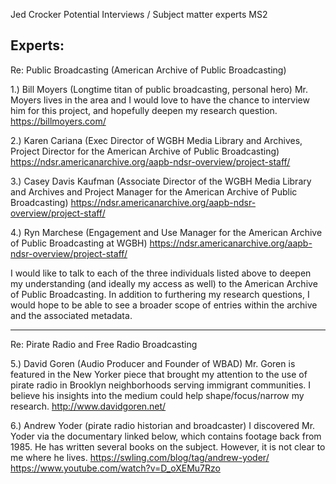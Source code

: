 Jed Crocker
Potential Interviews / Subject matter experts
MS2

## Experts:

Re: Public Broadcasting (American Archive of Public Broadcasting)

1.) Bill Moyers (Longtime titan of public broadcasting, personal hero)
Mr. Moyers lives in the area and I would love to have the chance to interview him for this project, and hopefully deepen my research question.
https://billmoyers.com/

2.) Karen Cariana (Exec Director of WGBH Media Library and Archives, Project Director for the American Archive of Public Broadcasting)
https://ndsr.americanarchive.org/aapb-ndsr-overview/project-staff/

3.) Casey Davis Kaufman (Associate Director of the WGBH Media Library and Archives and Project Manager for the American Archive of Public Broadcasting)
https://ndsr.americanarchive.org/aapb-ndsr-overview/project-staff/

4.) Ryn Marchese (Engagement and Use Manager for the American Archive of Public Broadcasting at WGBH)
https://ndsr.americanarchive.org/aapb-ndsr-overview/project-staff/

I would like to talk to each of the three individuals listed above to deepen my understanding (and ideally my access as well) to the American Archive of Public Broadcasting. In addition to furthering my research questions, I would hope to be able to see a broader scope of entries within the archive and the associated metadata.

-----

Re: Pirate Radio and Free Radio Broadcasting

5.) David Goren (Audio Producer and Founder of WBAD)
Mr. Goren is featured in the New Yorker piece that brought my attention to the use of pirate radio in Brooklyn neighborhoods serving immigrant communities. I believe his insights into the medium could help shape/focus/narrow my research.
http://www.davidgoren.net/

6.) Andrew Yoder (pirate radio historian and broadcaster)
I discovered Mr. Yoder via the documentary linked below, which contains footage back from 1985. He has written several books on the subject. However, it is not clear to me where he lives. 
https://swling.com/blog/tag/andrew-yoder/
https://www.youtube.com/watch?v=D_oXEMu7Rzo
